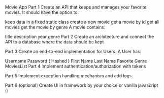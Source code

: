 Movie App
Part 1
Create an API that keeps and manages your favorite movies. It should have the option to:

keep data in a fixed static class
create a new movie
get a movie by id
get all movies
get the movie by genre
A movie contains:

title
description
year
genre
Part 2
Create an architecture and connect the API to a database where the data should be kept

Part 3
Create an end-to-end implementation for Users. A User has:

Username
Password ( Hashed )
First Name
Last Name
Favorite Genre
MoviesList
Part 4
Implement authentication/authorization with tokens

Part 5
Implement exception handling mechanism and add logs

Part 6 (optional)
Create UI in framework by your choice or vanilla javascript :)
